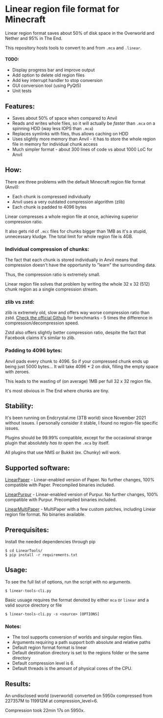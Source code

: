 # Linear region file format for Minecraft

Linear region format saves about 50% of disk space in the Overworld and Nether and 95% in The End.

This repository hosts tools to convert to and from `.mca` and `.linear`.

#### TODO:
- Display progress bar and improve output
- Add option to delete old region files
- Add key interrupt handler to stop conversion
- GUI conversion tool (using PyQt5) 
- Unit tests

## Features:
- Saves about 50% of space when compared to Anvil
- Reads and writes whole files, so it will actually be _faster_ than `.mca` on a spinning HDD (way less IOPS than `.mca`)
- Replaces symlinks with files, thus allows caching on HDD
- Uses slightly more memory than Anvil - it has to store the whole region file in memory for individual chunk access
- Much simpler format - about 300 lines of code vs about 1000 LoC for Anvil

## How:
There are three problems with the default Minecraft region file format (Anvil):
- Each chunk is compressed individually
- Anvil uses a very outdated compression algorithm (zlib)
- Each chunk is padded to 4096 bytes

Linear compresses a whole region file at once, achieving superior compression ratio.

It also gets rid of `.mcc` files for chunks bigger than 1MB as it's a stupid, unnecessary kludge. The total limit for whole region file is 4GB.

### Individual compression of chunks:
The fact that each chunk is stored individually in Anvil means that compression doesn't have the opportunity to "learn" the surrounding data.

Thus, the compression ratio is extremely small.

Linear region file solves that problem by writing the whole 32 x 32 (512) chunk region as a single compression stream.

### zlib vs zstd:

zlib is extremely old, slow and offers way worse compression ratio than zstd. [Check the official Github](https://github.com/facebook/zstd) for benchmarks - 5 times the difference in compression/decompression speed.

Zstd also offers slightly better compression ratio, despite the fact that Facebook claims it's similar to zlib.

### Padding to 4096 bytes:

Anvil pads every chunk to 4096. So if your compressed chunk ends up being just 5000 bytes... It will take 4096 * 2 on disk, filling the empty space with zeroes.

This leads to the wasting of (on average) 1MB per full 32 x 32 region file.

It's most obvious in The End where chunks are tiny.

## Stability:

It's been running on Endcrystal.me (3TB world) since November 2021 without issues. I personally consider it stable, I found no region-file specific issues.

Plugins should be 99.99% compatible, except for the occasional strange plugin that absolutely _has to_ open the `.mca` by itself.

All plugins that use NMS or Bukkit (ex. Chunky) will work.

## Supported software:

[LinearPaper](https://github.com/xymb-endcrystalme/LinearPaper) - Linear-enabled version of Paper. No further changes, 100% compatible with Paper. Precompiled binaries included.


[LinearPurpur](https://github.com/xymb-endcrystalme/LinearPurpur) - Linear-enabled version of Purpur. No further changes, 100% compatible with Purpur. Precompiled binaries included.


[LinearMultiPaper](https://github.com/xymb-endcrystalme/LinearMultiPaper) - MultiPaper with a few custom patches, including Linear region file format. No binaries available.

## Prerequisites:

Install the needed dependencies through pip
```
$ cd LinearTools/
$ pip install -r requirements.txt 
```

## Usage:

To see the full list of options, run the script with no arguments.
```
$ linear-tools-cli.py
```

Basic usuage requires the format denoted by either `mca` or `linear` and 
a valid source directory or file 
```
$ linear-tools-cli.py -s <source> [OPTIONS]
```

### Notes:
- The tool supports conversion of worlds and singular region files.
- Arguments requiring a path support both absolute and relative paths
- Default region format format is linear
- Default destination directory is set to the regions folder or the same directory 
- Default compression level is 6.
- Default threads is the amount of physical cores of the CPU.

## Results:

An undisclosed world (overworld) converted on 5950x compressed from 227357M to 119912M at compression_level=6.

Compression took 22min 17s on 5950x.